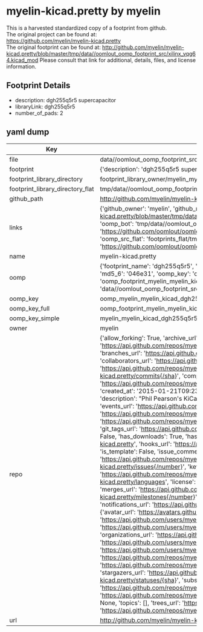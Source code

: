 # myelin-kicad.pretty by myelin  
This is a harvested standardized copy of a footprint from github.  
The original project can be found at:  
https://github.com/myelin/myelin-kicad.pretty  
The original footprint can be found at:
http://github.com/myelin/myelin-kicad.pretty/blob/master/tmp/data//oomlout_oomp_footprint_src/xilinx_vqg64.kicad_mod
Please consult that link for additional, details, files, and license information.  
## Footprint Details
* description: dgh255q5r5 supercapacitor  
* libraryLink: dgh255q5r5  
* number_of_pads: 2  
## yaml dump  
| Key | Value |  
| --- | --- |  
| file | data//oomlout_oomp_footprint_src/myelin-kicad.pretty/dgh255q5r5.kicad_mod |  
| footprint | {'description': 'dgh255q5r5 supercapacitor', 'libraryLink': 'dgh255q5r5', 'number_of_pads': 2} |  
| footprint_library_directory | footprint_library_owner/myelin_myelin-kicad.pretty |  
| footprint_library_directory_flat | tmp/data//oomlout_oomp_footprint_src/footprints_flat/myelin_myelin_kicad_dgh255q5r5/working |  
| github_path | http://github.com/myelin/myelin-kicad.pretty/blob/master/tmp/data//oomlout_oomp_footprint_src/dgh255q5r5.kicad_mod |  
| links | {'github_owner': 'myelin', 'github_repo_name': 'myelin-kicad.pretty', 'github_src': 'http://github.com/myelin/myelin-kicad.pretty/blob/master/tmp/data//oomlout_oomp_footprint_src/xilinx_vqg64.kicad_mod', 'github_src_repo': 'https://github.com/myelin/myelin-kicad.pretty', 'oomp_bot': 'tmp/data//oomlout_oomp_footprint_src/footprints/myelin_myelin_kicad_dgh255q5r5/working', 'oomp_bot_github': 'https://github.com/oomlout/oomlout_oomp_footprint_bot/tree/main/tmp/data//oomlout_oomp_footprint_src/footprints/myelin_myelin_kicad_dgh255q5r5/working', 'oomp_src_flat': 'footprints_flat/tmp/data//oomlout_oomp_footprint_src/footprints_flat/myelin_myelin_kicad_dgh255q5r5/working', 'oomp_src_flat_github': 'https://github.com/oomlout/oomlout_oomp_footprint_src/tree/main/tmp/data//oomlout_oomp_footprint_src/footprints_flat/myelin_myelin_kicad_dgh255q5r5/working'} |  
| name | myelin-kicad.pretty |  
| oomp | {'footprint_name': 'dgh255q5r5', 'library_name': 'myelin_kicad', 'md5': '046e31074790a9e14c5163841f175875', 'md5_10': '046e310747', 'md5_5': '046e3', 'md5_6': '046e31', 'oomp_key': 'oomp_myelin_myelin_kicad_dgh255q5r5', 'oomp_key_extra': 'oomp_footprint_myelin_myelin_kicad_dgh255q5r5', 'oomp_key_full': 'oomp_footprint_myelin_myelin_kicad_dgh255q5r5_046e31', 'oomp_key_simple': 'myelin_myelin_kicad_dgh255q5r5', 'original_filename': 'data//oomlout_oomp_footprint_src/myelin-kicad.pretty/dgh255q5r5.kicad_mod', 'owner_name': 'myelin'} |  
| oomp_key | oomp_myelin_myelin_kicad_dgh255q5r5 |  
| oomp_key_full | oomp_footprint_myelin_myelin_kicad_dgh255q5r5 |  
| oomp_key_simple | myelin_myelin_kicad_dgh255q5r5 |  
| owner | myelin |  
| repo | {'allow_forking': True, 'archive_url': 'https://api.github.com/repos/myelin/myelin-kicad.pretty/{archive_format}{/ref}', 'archived': False, 'assignees_url': 'https://api.github.com/repos/myelin/myelin-kicad.pretty/assignees{/user}', 'blobs_url': 'https://api.github.com/repos/myelin/myelin-kicad.pretty/git/blobs{/sha}', 'branches_url': 'https://api.github.com/repos/myelin/myelin-kicad.pretty/branches{/branch}', 'clone_url': 'https://github.com/myelin/myelin-kicad.pretty.git', 'collaborators_url': 'https://api.github.com/repos/myelin/myelin-kicad.pretty/collaborators{/collaborator}', 'comments_url': 'https://api.github.com/repos/myelin/myelin-kicad.pretty/comments{/number}', 'commits_url': 'https://api.github.com/repos/myelin/myelin-kicad.pretty/commits{/sha}', 'compare_url': 'https://api.github.com/repos/myelin/myelin-kicad.pretty/compare/{base}...{head}', 'contents_url': 'https://api.github.com/repos/myelin/myelin-kicad.pretty/contents/{+path}', 'contributors_url': 'https://api.github.com/repos/myelin/myelin-kicad.pretty/contributors', 'created_at': '2015-01-21T09:23:34Z', 'default_branch': 'main', 'deployments_url': 'https://api.github.com/repos/myelin/myelin-kicad.pretty/deployments', 'description': "Phil Pearson's KiCad footprint library", 'disabled': False, 'downloads_url': 'https://api.github.com/repos/myelin/myelin-kicad.pretty/downloads', 'events_url': 'https://api.github.com/repos/myelin/myelin-kicad.pretty/events', 'fork': False, 'forks': 3, 'forks_count': 3, 'forks_url': 'https://api.github.com/repos/myelin/myelin-kicad.pretty/forks', 'full_name': 'myelin/myelin-kicad.pretty', 'git_commits_url': 'https://api.github.com/repos/myelin/myelin-kicad.pretty/git/commits{/sha}', 'git_refs_url': 'https://api.github.com/repos/myelin/myelin-kicad.pretty/git/refs{/sha}', 'git_tags_url': 'https://api.github.com/repos/myelin/myelin-kicad.pretty/git/tags{/sha}', 'git_url': 'git://github.com/myelin/myelin-kicad.pretty.git', 'has_discussions': False, 'has_downloads': True, 'has_issues': True, 'has_pages': False, 'has_projects': True, 'has_wiki': True, 'homepage': 'https://github.com/myelin/myelin-kicad.pretty', 'hooks_url': 'https://api.github.com/repos/myelin/myelin-kicad.pretty/hooks', 'html_url': 'https://github.com/myelin/myelin-kicad.pretty', 'id': 29581852, 'is_template': False, 'issue_comment_url': 'https://api.github.com/repos/myelin/myelin-kicad.pretty/issues/comments{/number}', 'issue_events_url': 'https://api.github.com/repos/myelin/myelin-kicad.pretty/issues/events{/number}', 'issues_url': 'https://api.github.com/repos/myelin/myelin-kicad.pretty/issues{/number}', 'keys_url': 'https://api.github.com/repos/myelin/myelin-kicad.pretty/keys{/key_id}', 'labels_url': 'https://api.github.com/repos/myelin/myelin-kicad.pretty/labels{/name}', 'language': 'Python', 'languages_url': 'https://api.github.com/repos/myelin/myelin-kicad.pretty/languages', 'license': {'key': 'mit', 'name': 'MIT License', 'node_id': 'MDc6TGljZW5zZTEz', 'spdx_id': 'MIT', 'url': 'https://api.github.com/licenses/mit'}, 'merges_url': 'https://api.github.com/repos/myelin/myelin-kicad.pretty/merges', 'milestones_url': 'https://api.github.com/repos/myelin/myelin-kicad.pretty/milestones{/number}', 'mirror_url': None, 'name': 'myelin-kicad.pretty', 'network_count': 3, 'node_id': 'MDEwOlJlcG9zaXRvcnkyOTU4MTg1Mg==', 'notifications_url': 'https://api.github.com/repos/myelin/myelin-kicad.pretty/notifications{?since,all,participating}', 'open_issues': 0, 'open_issues_count': 0, 'owner': {'avatar_url': 'https://avatars.githubusercontent.com/u/2219?v=4', 'events_url': 'https://api.github.com/users/myelin/events{/privacy}', 'followers_url': 'https://api.github.com/users/myelin/followers', 'following_url': 'https://api.github.com/users/myelin/following{/other_user}', 'gists_url': 'https://api.github.com/users/myelin/gists{/gist_id}', 'gravatar_id': '', 'html_url': 'https://github.com/myelin', 'id': 2219, 'login': 'myelin', 'node_id': 'MDQ6VXNlcjIyMTk=', 'organizations_url': 'https://api.github.com/users/myelin/orgs', 'received_events_url': 'https://api.github.com/users/myelin/received_events', 'repos_url': 'https://api.github.com/users/myelin/repos', 'site_admin': False, 'starred_url': 'https://api.github.com/users/myelin/starred{/owner}{/repo}', 'subscriptions_url': 'https://api.github.com/users/myelin/subscriptions', 'type': 'User', 'url': 'https://api.github.com/users/myelin'}, 'private': False, 'pulls_url': 'https://api.github.com/repos/myelin/myelin-kicad.pretty/pulls{/number}', 'pushed_at': '2021-07-19T00:10:48Z', 'releases_url': 'https://api.github.com/repos/myelin/myelin-kicad.pretty/releases{/id}', 'size': 207, 'ssh_url': 'git@github.com:myelin/myelin-kicad.pretty.git', 'stargazers_count': 6, 'stargazers_url': 'https://api.github.com/repos/myelin/myelin-kicad.pretty/stargazers', 'statuses_url': 'https://api.github.com/repos/myelin/myelin-kicad.pretty/statuses/{sha}', 'subscribers_count': 4, 'subscribers_url': 'https://api.github.com/repos/myelin/myelin-kicad.pretty/subscribers', 'subscription_url': 'https://api.github.com/repos/myelin/myelin-kicad.pretty/subscription', 'svn_url': 'https://github.com/myelin/myelin-kicad.pretty', 'tags_url': 'https://api.github.com/repos/myelin/myelin-kicad.pretty/tags', 'teams_url': 'https://api.github.com/repos/myelin/myelin-kicad.pretty/teams', 'temp_clone_token': None, 'topics': [], 'trees_url': 'https://api.github.com/repos/myelin/myelin-kicad.pretty/git/trees{/sha}', 'updated_at': '2021-07-19T00:10:51Z', 'url': 'https://api.github.com/repos/myelin/myelin-kicad.pretty', 'visibility': 'public', 'watchers': 6, 'watchers_count': 6, 'web_commit_signoff_required': False} |  
| url | http://github.com/myelin/myelin-kicad.pretty |  

